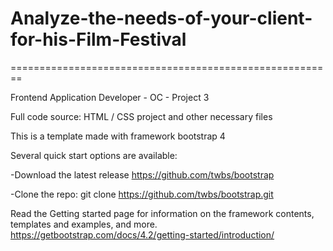 # Analyze-the-needs-of-your-client-for-his-Film-Festival
========================================================

Frontend Application Developer - OC - Project 3

Full code source: HTML / CSS project and other necessary files

This is a template made with framework bootstrap 4

Several quick start options are available:

-Download the latest release https://github.com/twbs/bootstrap

-Clone the repo: git clone https://github.com/twbs/bootstrap.git

Read the Getting started page for information on the framework contents, templates and examples, and more. https://getbootstrap.com/docs/4.2/getting-started/introduction/
